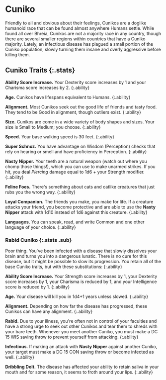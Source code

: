 # Cuniko

Friendly to all and obvious about their feelings, Cunikos are a doglike humanoid race that can be found almost anywhere Humans settle. While found all over Bhreia, Cunikos are not a majority race in any country, though there are several smaller regions within countries that have a Cuniko majority. Lately, an infectious disease has plagued a small portion of the Cuniko population, slowly turning them insane and overly aggressive before killing them.

## Cuniko Traits {:.stats}

**Ability Score Increase.** Your Dexterity score increases by 1 and your Charisma score increases by 2.
{:.ability}

**Age.** Cunikos have lifespans equivalent to Humans.
{:.ability}

**Alignment.** Most Cunikos seek out the good life of friends and tasty food. They tend to be Good in alignment, though outliers exist.
{:.ability}

**Size.** Cunikos are come in a wide variety of body shapes and sizes. Your size is Small to Medium; you choose.
{:.ability}

**Speed.** Your base walking speed is 30 feet.
{:.ability}

**Super Schnoz.** You have advantage on Wisdom (Perception) checks that rely on hearing or smell and have proficiency in Perception.
{:.ability}

**Nasty Nipper.** Your teeth are a natural weapon (watch out where you chomp those things!), which you can use to make unarmed strikes. If you hit, you deal *Piercing* damage equal to 1d6 + your Strength modifier.
{:.ability}

**Feline Foes.** There's something about cats and catlike creatures that just rubs you the wrong way.
{:.ability}

**Loyal Companion.** The friends you make, you make for life. If a creature attacks your friend, you become protective and are able to use the **Nasty Nipper** attack with 1d10 instead of 1d6 against this creature.
{:.ability}

**Languages.** You can speak, read, and write Common and one other language of your choice.
{:.ability}

### Rabid Cuniko {:.stats .sub}

Poor thing. You've been infected with a disease that slowly dissolves your brain and turns you into a dangerous lunatic. There is no cure for this disease, but it might be possible to slow its progression. You retain all of the base Cuniko traits, but with these substitutions:
{:.ability}

**Ability Score Increase.** Your Strength score increases by 1, your Dexterity score increases by 1, your Charisma is reduced by 1, and your Intelligence score is reduced by 1.
{:.ability}

**Age.** Your disease will kill you in 1d4+1 years unless slowed.
{:.ability}

**Alignment.** Depending on how far the disease has progressed, these Cunikos can have any alignment.
{:.ability}

**Rabid.** Due to your illness, you're often not in control of your faculties and have a strong urge to seek out other Cunikos and tear them to shreds with your bare teeth. Whenever you meet another Cuniko, you must make a DC 15 WIS saving throw to prevent yourself from attacking.
{:.ability}

**Infectious.** If making an attack with **Nasty Nipper** against another Cuniko, your target must make a DC 15 CON saving throw or become infected as well.
{:.ability}

**Dribbling Dolt.** The disease has affected your ability to retain saliva in your mouth and for some reason, it seems to froth around your lips.
{:.ability}
